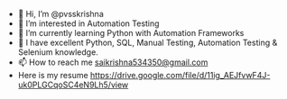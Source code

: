 - 👋 Hi, I’m @pvsskrishna
- 👀 I’m interested in Automation Testing
- 🌱 I’m currently learning Python with Automation Frameworks
- 💞️ I have excellent Python, SQL, Manual Testing, Automation Testing & Selenium knowledge.
- 📫 How to reach me saikrishna534350@gmail.com
- Here is my resume https://drive.google.com/file/d/11ig_AEJfvwF4J-uk0PLGCqoSC4eN9Lh5/view

<!---
pvsskrishna/pvsskrishna is a ✨ special ✨ repository because its `README.md` (this file) appears on your GitHub profile.
You can click the Preview link to take a look at your changes.
--->
